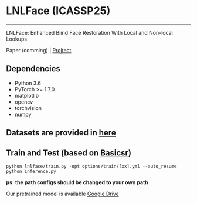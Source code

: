 # LNLFace (ICASSP25)
---
LNLFace: Enhanced Blind Face Restoration With Local and Non-local Lookups

Paper (comming) | [Projtect](https://github.com/yanwd628/LNLFace)

## Dependencies
+ Python 3.6
+ PyTorch >= 1.7.0
+ matplotlib
+ opencv
+ torchvision
+ numpy


## Datasets are provided in [here](https://github.com/wzhouxiff/RestoreFormer?tab=readme-ov-file#preparations-of-dataset-and-models)


## Train and Test (based on [Basicsr](https://github.com/XPixelGroup/BasicSR))

    python lnlface/train.py -opt options/train/[xx].yml --auto_resume
    python inference.py

**ps: the path configs should be changed to your own path**

Our pretrained model is available [Google Drive](https://drive.google.com/file/d/1C27l1RdvUXdKCb1RVPbXy2ANo4nxCQGE/view?usp=sharing)



